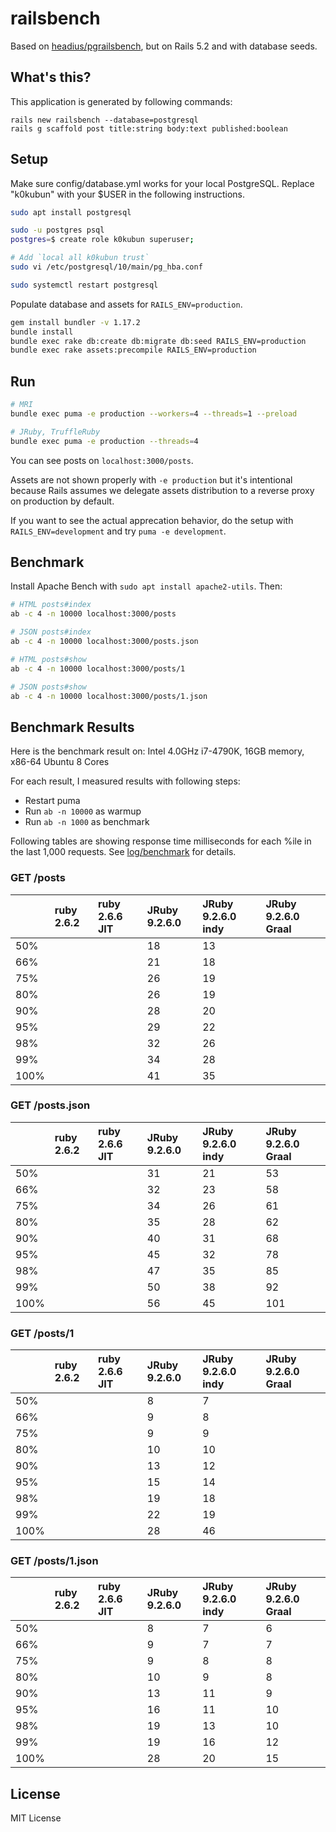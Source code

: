 # railsbench

Based on [headius/pgrailsbench](https://github.com/headius/pgrailsbench),
but on Rails 5.2 and with database seeds.

## What's this?

This application is generated by following commands:

```
rails new railsbench --database=postgresql
rails g scaffold post title:string body:text published:boolean
```

## Setup

Make sure config/database.yml works for your local PostgreSQL.
Replace "k0kubun" with your $USER in the following instructions.

```bash
sudo apt install postgresql

sudo -u postgres psql
postgres=$ create role k0kubun superuser;

# Add `local all k0kubun trust`
sudo vi /etc/postgresql/10/main/pg_hba.conf

sudo systemctl restart postgresql
```

Populate database and assets for `RAILS_ENV=production`.

```bash
gem install bundler -v 1.17.2
bundle install
bundle exec rake db:create db:migrate db:seed RAILS_ENV=production
bundle exec rake assets:precompile RAILS_ENV=production
```

## Run

```bash
# MRI
bundle exec puma -e production --workers=4 --threads=1 --preload

# JRuby, TruffleRuby
bundle exec puma -e production --threads=4
```

You can see posts on `localhost:3000/posts`.

Assets are not shown properly with `-e production` but it's intentional because
Rails assumes we delegate assets distribution to a reverse proxy on production by default.

If you want to see the actual apprecation behavior, do the setup with `RAILS_ENV=development`
and try `puma -e development`.

## Benchmark

Install Apache Bench with `sudo apt install apache2-utils`. Then:

```bash
# HTML posts#index
ab -c 4 -n 10000 localhost:3000/posts

# JSON posts#index
ab -c 4 -n 10000 localhost:3000/posts.json

# HTML posts#show
ab -c 4 -n 10000 localhost:3000/posts/1

# JSON posts#show
ab -c 4 -n 10000 localhost:3000/posts/1.json
```

## Benchmark Results

Here is the benchmark result on: Intel 4.0GHz i7-4790K, 16GB memory, x86-64 Ubuntu 8 Cores

For each result, I measured results with following steps:

* Restart puma
* Run `ab -n 10000` as warmup
* Run `ab -n 1000` as benchmark

Following tables are showing response time milliseconds for each %ile in the last 1,000 requests.
See [log/benchmark](./log/benchmark) for details.

### GET /posts

|      | ruby 2.6.2 | ruby 2.6.6 JIT | JRuby 9.2.6.0 | JRuby 9.2.6.0 indy | JRuby 9.2.6.0 Graal |
|:-----|:-----------|:---------------|:--------------|:-------------------|:--------------------|
| 50%  | | | 18 | 13 | |
| 66%  | | | 21 | 18 | |
| 75%  | | | 26 | 19 | |
| 80%  | | | 26 | 19 | |
| 90%  | | | 28 | 20 | |
| 95%  | | | 29 | 22 | |
| 98%  | | | 32 | 26 | |
| 99%  | | | 34 | 28 | |
|100%  | | | 41 | 35 | |

### GET /posts.json

|      | ruby 2.6.2 | ruby 2.6.6 JIT | JRuby 9.2.6.0 | JRuby 9.2.6.0 indy | JRuby 9.2.6.0 Graal |
|:-----|:-----------|:---------------|:--------------|:-------------------|:--------------------|
| 50%  | | | 31 | 21 | 53 |
| 66%  | | | 32 | 23 | 58 |
| 75%  | | | 34 | 26 | 61 |
| 80%  | | | 35 | 28 | 62 |
| 90%  | | | 40 | 31 | 68 |
| 95%  | | | 45 | 32 | 78 |
| 98%  | | | 47 | 35 | 85 |
| 99%  | | | 50 | 38 | 92 |
|100%  | | | 56 | 45 |101 |

### GET /posts/1

|      | ruby 2.6.2 | ruby 2.6.6 JIT | JRuby 9.2.6.0 | JRuby 9.2.6.0 indy | JRuby 9.2.6.0 Graal |
|:-----|:-----------|:---------------|:--------------|:-------------------|:--------------------|
| 50%  | | |  8 |  7 | |
| 66%  | | |  9 |  8 | |
| 75%  | | |  9 |  9 | |
| 80%  | | | 10 | 10 | |
| 90%  | | | 13 | 12 | |
| 95%  | | | 15 | 14 | |
| 98%  | | | 19 | 18 | |
| 99%  | | | 22 | 19 | |
|100%  | | | 28 | 46 | |

### GET /posts/1.json

|      | ruby 2.6.2 | ruby 2.6.6 JIT | JRuby 9.2.6.0 | JRuby 9.2.6.0 indy | JRuby 9.2.6.0 Graal |
|:-----|:-----------|:---------------|:--------------|:-------------------|:--------------------|
| 50%  | | |  8 |  7 |  6 |
| 66%  | | |  9 |  7 |  7 |
| 75%  | | |  9 |  8 |  8 |
| 80%  | | | 10 |  9 |  8 |
| 90%  | | | 13 | 11 |  9 |
| 95%  | | | 16 | 11 | 10 |
| 98%  | | | 19 | 13 | 10 |
| 99%  | | | 19 | 16 | 12 |
|100%  | | | 28 | 20 | 15 |

## License

MIT License
